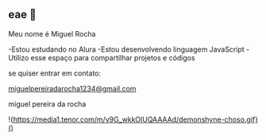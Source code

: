 ## eae 👋

Meu nome é Miguel Rocha

-Estou estudando no Alura
-Estou desenvolvendo linguagem JavaScript
-Utilizo esse espaço para compartilhar projetos e códigos

se quiser entrar em contato:

miguelpereiradarocha1234@gmail.com

miguel pereira da rocha


!{https://media1.tenor.com/m/y9G_wkkOlUQAAAAd/demonshyne-choso.gif}()
